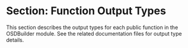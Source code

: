 # Section: Function Output Types

This section describes the output types for each public function in the OSDBuilder module. See the related documentation files for output type details.

